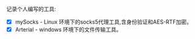 记录个人编写的工具:

- [x] mySocks - Linux 环境下的socks5代理工具,含身份验证和AES-RTF加密。
- [x] Arterial -  windows 环境下的文件传输工具。